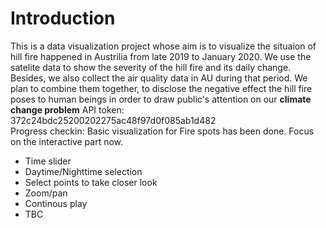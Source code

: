 # Introduction
This is a data visualization project whose aim is to visualize the situaion of hill fire happened in Austrilia from late 2019 to January 2020. We use the satelite data to show the severity of the hill fire and its daily change. Besides, we also collect the air quality data in AU during that period. We plan to combine them together, to disclose the negative effect the hill fire poses to human beings in order to draw public's attention on our <strong>climate change problem</strong>
API token: 372c24bdc25200202275ac48f97d0f085ab1d482<br>
Progress checkin:
Basic visualization for Fire spots has been done. Focus on the interactive part now. <br>
- Time slider
- Daytime/Nighttime selection
- Select points to take closer look
- Zoom/pan
- Continous play
- TBC
